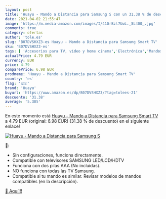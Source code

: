 ```yaml
---
layout: post
title: 'Huayu - Mando a Distancia para Samsung S con un 31.38 % de descuento'
date: 2021-04-02 21:55:47
image: 'https://m.media-amazon.com/images/I/41GrBzl7UwL._SL400_.jpg'
comments: true
category: ofertas
author: 'tole.es'
slug: 'B07DVSHXZ3-es Huayu - Mando a Distancia para Samsung Smart TV'
sku: 'B07DVSHXZ3-es'
tags: [ 'Accesorios para TV, vídeo y home cinema','Electrónica','Mandos a distancia','TV, vídeo y home cinema','huayu','smart','tv', ]
actualPrice: 4.79 EUR
currency: EUR
price: 4.79
comparePrice: 6.98 EUR
prodname: 'Huayu - Mando a Distancia para Samsung Smart TV'
country: 'es'
flag: '🇪🇸'
brand: 'Huayu'
buyurl: 'https://www.amazon.es/dp/B07DVSHXZ3/?tag=tolees-21'
descuento: '31.38'
average: '5.385'
---
```


En este momento está [Huayu - Mando a Distancia para Samsung Smart TV](https://www.amazon.es/dp/B07DVSHXZ3/?tag=tolees-21) a 4.79 EUR (original: 6.98 EUR) (31.38 %  de descuento) en el siguiente enlace!

[![Huayu - Mando a Distancia para Samsung S](https://m.media-amazon.com/images/I/41GrBzl7UwL._SL400_.jpg)](https://www.amazon.es/dp/B07DVSHXZ3/?tag=tolees-21)

🔎:

- Sin configuraciones, funciona directamente.
- Compatible con televisores SAMSUNG LED/LCD/HDTV
- Funciona con dos pilas AAA (No incluidas).
- NO funciona con todas las TV Samsung.
- Compatible si tu mando es similar. Revisar modelos de mandos compatibles (en la descripción).

[🛒 Aquí!!!](https://www.amazon.es/dp/B07DVSHXZ3/?tag=tolees-21)
